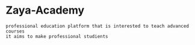 # Zaya-Academy

```
professional education platform that is interested to teach advanced courses
it aims to make professional studients
```
